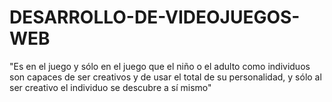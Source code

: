 # DESARROLLO-DE-VIDEOJUEGOS-WEB
"Es en el juego y sólo en el juego que el niño o el adulto como individuos son capaces de ser creativos y de usar el total de su personalidad, y sólo al ser creativo el individuo se descubre a sí mismo"
